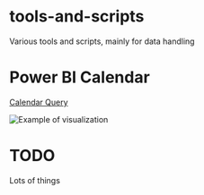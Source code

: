 # tools-and-scripts
Various tools and scripts, mainly for data handling

# Power BI Calendar

[Calendar Query](PBI/calendar.pq)

![Example of visualization](img/pbi_calendar.png)


# TODO

Lots of things